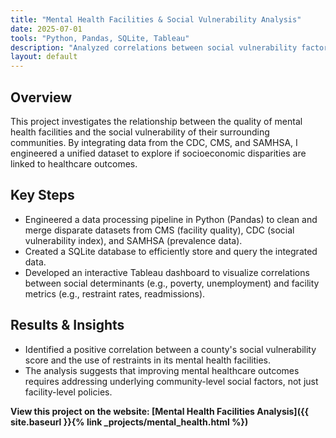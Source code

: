 ```yaml
---
title: "Mental Health Facilities & Social Vulnerability Analysis"
date: 2025-07-01
tools: "Python, Pandas, SQLite, Tableau"
description: "Analyzed correlations between social vulnerability factors and mental health facility quality metrics across the U.S."
layout: default
---
```


## Overview

This project investigates the relationship between the quality of mental health facilities and the social vulnerability of their surrounding communities. By integrating data from the CDC, CMS, and SAMHSA, I engineered a unified dataset to explore if socioeconomic disparities are linked to healthcare outcomes.

## Key Steps

- Engineered a data processing pipeline in Python (Pandas) to clean and merge disparate datasets from CMS (facility quality), CDC (social vulnerability index), and SAMHSA (prevalence data).
- Created a SQLite database to efficiently store and query the integrated data.
- Developed an interactive Tableau dashboard to visualize correlations between social determinants (e.g., poverty, unemployment) and facility metrics (e.g., restraint rates, readmissions).

## Results & Insights

- Identified a positive correlation between a county's social vulnerability score and the use of restraints in its mental health facilities.
- The analysis suggests that improving mental healthcare outcomes requires addressing underlying community-level social factors, not just facility-level policies.

**View this project on the website: [Mental Health Facilities Analysis]({{ site.baseurl }}{% link _projects/mental_health.html %})**
